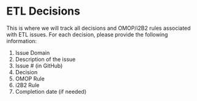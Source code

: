 ETL Decisions
===================
This is where we will track all decisions and OMOP/i2B2 rules associated with ETL issues.
For each decision, please provide the following information:

1. Issue Domain 
2. Description of the issue
3. Issue # (in GitHub)
4. Decision
5. OMOP Rule
6. i2B2 Rule
7. Completion date (if needed)

